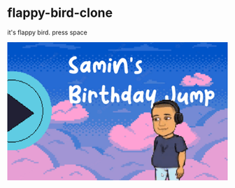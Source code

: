 # flappy-bird-clone
it's flappy bird. press space


![](https://github.com/DrinkingWater64/Endless-Jumper/blob/main/RepoMedia/saminbd.gif)
